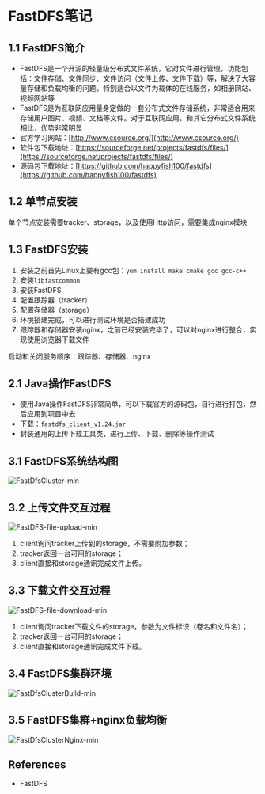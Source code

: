 # FastDFS笔记

## 1.1 FastDFS简介
- FastDFS是一个开源的轻量级分布式文件系统，它对文件进行管理，功能包括：文件存储、文件同步、文件访问（文件上传、文件下载）等，解决了大容量存储和负载均衡的问题。特别适合以文件为载体的在线服务，如相册网站、视频网站等
- FastDFS是为互联网应用量身定做的一套分布式文件存储系统，非常适合用来存储用户图片、视频、文档等文件。对于互联网应用，和其它分布式文件系统相比，优势非常明显
- 官方学习网站：[http://www.csource.org/](http://www.csource.org/)
- 软件包下载地址：[https://sourceforge.net/projects/fastdfs/files/](https://sourceforge.net/projects/fastdfs/files/)
- 源码包下载地址：[https://github.com/happyfish100/fastdfs](https://github.com/happyfish100/fastdfs)

## 1.2 单节点安装
单个节点安装需要tracker、storage，以及使用Http访问，需要集成nginx模块

## 1.3 FastDFS安装
1. 安装之前首先Linux上要有gcc包：`yum install make cmake gcc gcc-c++`
1. 安装`libfastcommon`
1. 安装FastDFS
1. 配置跟踪器（tracker）
1. 配置存储器（storage）
1. 环境搭建完成，可以进行测试环境是否搭建成功
1. 跟踪器和存储器安装nginx，之前已经安装完毕了，可以对nginx进行整合，实现使用浏览器下载文件

启动和关闭服务顺序：跟踪器、存储器、nginx

## 2.1 Java操作FastDFS
- 使用Java操作FastDFS非常简单，可以下载官方的源码包，自行进行打包，然后应用到项目中去
- 下载：`fastdfs_client_v1.24.jar`
- 封装通用的上传下载工具类，进行上传、下载、删除等操作测试

## 3.1 FastDFS系统结构图
![FastDfsCluster-min](https://www.wailian.work/images/2019/02/03/FastDfsCluster-min.jpg)

## 3.2 上传文件交互过程
![FastDFS-file-upload-min](https://www.wailian.work/images/2019/02/03/FastDFS-file-upload-min.jpg)

1. client询问tracker上传到的storage，不需要附加参数；
2. tracker返回一台可用的storage；
3. client直接和storage通讯完成文件上传。

## 3.3 下载文件交互过程
![FastDFS-file-download-min](https://www.wailian.work/images/2019/02/03/FastDFS-file-download-min.jpg)

1. client询问tracker下载文件的storage，参数为文件标识（卷名和文件名）；
2. tracker返回一台可用的storage；
3. client直接和storage通讯完成文件下载。

## 3.4 FastDFS集群环境
![FastDfsClusterBuild-min](https://www.wailian.work/images/2019/02/03/FastDfsClusterBuild-min.jpg)

## 3.5 FastDFS集群+nginx负载均衡
![FastDfsClusterNginx-min](https://www.wailian.work/images/2019/02/03/FastDfsClusterNginx-min.jpg)


## References
- FastDFS